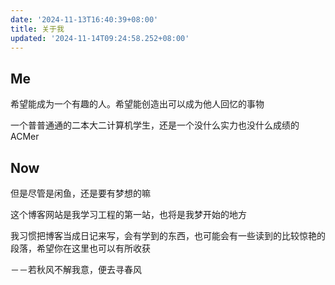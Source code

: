 ```yaml
---
date: '2024-11-13T16:40:39+08:00'
title: 关于我
updated: '2024-11-14T09:24:58.252+08:00'
---
```

## Me

希望能成为一个有趣的人。希望能创造出可以成为他人回忆的事物

一个普普通通的二本大二计算机学生，还是一个没什么实力也没什么成绩的ACMer

## Now

但是尽管是闲鱼，还是要有梦想的嘛

这个博客网站是我学习工程的第一站，也将是我梦开始的地方

我习惯把博客当成日记来写，会有学到的东西，也可能会有一些读到的比较惊艳的段落，希望你在这里也可以有所收获

－－若秋风不解我意，便去寻春风
